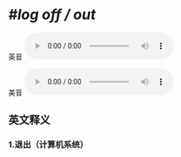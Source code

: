 # ***\#log off / out*** 
英音
<audio src="./media/log off  log out1_AAC.aac" controls="controls"></audio>

美音
<audio src="./media/log off  log out2_AAC.aac" controls="controls"></audio>



  

英文释义
---
### 1.**退出（计算机系统）**  


